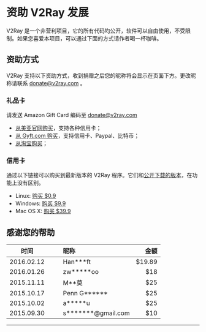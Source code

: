 # 资助 V2Ray 发展

V2Ray 是一个非营利项目，它的所有代码均公开，软件可以自由使用，不受限制。如果您喜爱本项目，可以通过下面的方式请作者喝一杯咖啡。

## 资助方式
V2Ray 支持以下资助方式，收到捐赠之后您的昵称将会显示在页面下方。更改昵称请联系 donate@v2ray.com 。

### 礼品卡
请发送 Amazon Gift Card 编码至  donate@v2ray.com
* [从美亚官网购买](https://www.amazon.com/gp/product/B004LLIKVU/gcrnsts?ie=UTF8&qid=1443538350&ref_=lp_2238192011_1_1&s=gift-cards&sr=1-1)，支持各种信用卡；
* [从 Gyft.com 购买](https://www.gyft.com/buy-gift-cards/amazon-com/)，支持信用卡、Paypal、比特币；
* [从淘宝购买](https://item.taobao.com/item.htm?spm=a1z10.1-c.w4004-2453035200.3.9kuOxr&id=13282934840)；

### 信用卡
通过以下链接可以购买到最新版本的 V2Ray 程序。它们和[公开下载的版本](../chapter_01/install.md)，在功能上没有区别。

* Linux: [购买 $0.9](https://sellfy.com/p/6LBg/)
* Windows: [购买 $9.9](https://sellfy.com/p/kW9b/)
* Mac OS X: [购买 $39.9](https://sellfy.com/p/oty6/)

## 感谢您的帮助

时间       |　　昵称       |　金额
:---------:|:--------------|------:
2016.02.12 |　　Han\*\*\*ft   |  $19.89
2016.01.26 |　　zw\*\*\*\*\*oo|　$18
2015.11.11 |　　M\*\*莫|　$25
2015.10.17 |　　Penn G\*\*\*\*\*\*|　$25
2015.10.02 |　　a\*\*\*\*\*u|　$25
2015.09.30 |　　s\*\*\*\*\*\*\*@gmail.com|　$10
----------------------------------
